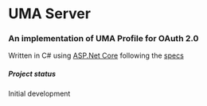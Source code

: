 # UMA Server
### An implementation of UMA Profile for OAuth 2.0
Written in C# using [ASP.Net Core](https://github.com/aspnet/Home) following the [specs](https://docs.kantarainitiative.org/uma/draft-uma-core.html)

##### Project status
Initial development
